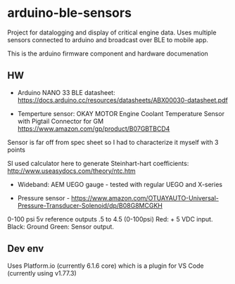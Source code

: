 # arduino-ble-sensors
Project for datalogging and display of critical engine data.
Uses multiple sensors connected to arduino and broadcast over BLE to mobile app. 

This is the arduino firmware component and hardware documenation 

## HW
- Arduino NANO 33 BLE
 datasheet: https://docs.arduino.cc/resources/datasheets/ABX00030-datasheet.pdf

- Temperture sensor: OKAY MOTOR Engine Coolant Temperature Sensor with Pigtail Connector for GM https://www.amazon.com/gp/product/B07GBTBCD4
 
 Sensor is far off from spec sheet so I had to characterize it myself with 3 points
 
 SI used calculator here to generate Steinhart-hart coefficients: http://www.useasydocs.com/theory/ntc.htm

- Wideband: AEM UEGO gauge - tested with regular UEGO and X-series

- Pressure sensor - https://www.amazon.com/OTUAYAUTO-Universal-Pressure-Transducer-Solenoid/dp/B08G8MCGKH

0-100 psi 5v reference outputs .5 to 4.5 (0-100psi)
Red: + 5 VDC input.
Black: Ground
Green: Sensor output.

## Dev env
Uses Platform.io (currently 6.1.6 core) which is a plugin for VS Code (currently using v1.77.3)
 
